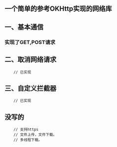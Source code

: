 ## 一个简单的参考OKHttp实现的网络库

## 一、基本通信

### 实现了GET,POST请求

## 二、取消网络请求
        // 已实现
## 三、自定义拦截器
        // 已实现

## 没写的
        // 支持https
        // 文件上传，文件下载。
        // 多线程下载。
